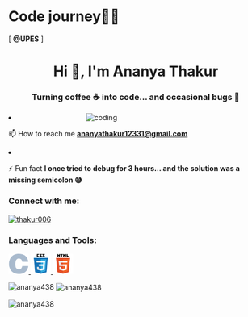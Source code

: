 # Code journey👩‍💻
[ **@UPES** ]
<h1 align="center">Hi 👋, I'm Ananya Thakur</h1>
<h3 align="center">Turning coffee ☕ into code… and occasional bugs 🐞</h3>
<img align="right" alt="coding" width="350px" src="https://mir-s3-cdn-cf.behance.net/project_modules/disp/601014116770475.6068beff4640a.gif"

- 📫 How to reach me **ananyathakur12331@gmail.com**

- ⚡ Fun fact **I once tried to debug for 3 hours… and the solution was a missing semicolon 😅**

<h3 align="left">Connect with me:</h3>
<p align="left">
<a href="https://www.leetcode.com/thakur006" target="blank"><img align="center" src="https://raw.githubusercontent.com/rahuldkjain/github-profile-readme-generator/master/src/images/icons/Social/leet-code.svg" alt="thakur006" height="30" width="40" /></a>
</p>

<h3 align="left">Languages and Tools:</h3>
<p align="left"> <a href="https://www.cprogramming.com/" target="_blank" rel="noreferrer"> <img src="https://raw.githubusercontent.com/devicons/devicon/master/icons/c/c-original.svg" alt="c" width="40" height="40"/> </a> <a href="https://www.w3schools.com/css/" target="_blank" rel="noreferrer"> <img src="https://raw.githubusercontent.com/devicons/devicon/master/icons/css3/css3-original-wordmark.svg" alt="css3" width="40" height="40"/> </a> <a href="https://www.w3.org/html/" target="_blank" rel="noreferrer"> <img src="https://raw.githubusercontent.com/devicons/devicon/master/icons/html5/html5-original-wordmark.svg" alt="html5" width="40" height="40"/> </a> </p>

<p><img align="left" src="https://github-readme-stats.vercel.app/api/top-langs?username=ananya438&show_icons=true&locale=en&layout=compact" alt="ananya438" /></p>

<p>&nbsp;<img align="center" src="https://github-readme-stats.vercel.app/api?username=ananya438&show_icons=true&locale=en" alt="ananya438" /></p>

<p><img align="center" src="https://github-readme-streak-stats.herokuapp.com/?user=ananya438&" alt="ananya438" /></p>
